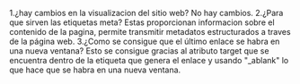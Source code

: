 1.¿hay cambios en la visualizacion del sitio web?
  No hay cambios.
2.¿Para que sirven las etiquetas meta?
  Estas proporcionan informacion sobre el contenido de la pagina, permite transmitir metadatos estructurados a traves de la página web.
3.¿Como se consigue que el último enlace se habra en una nueva ventana?
  Esto se consigue gracias al atributo target que se encuentra dentro de la etiqueta que genera el enlace y usando "_ablank" lo que hace que se habra en una nueva ventana. 
